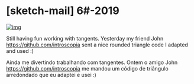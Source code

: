 

#  [sketch-mail] 6#-2019 





[![img](https://gallery.tinyletterapp.com/da0c0ddce7154c8aab687709cc9ac304c6e51b5f/images/84f33f28-3430-40b5-ac89-dd2843ee9f91.gif)](http://github.com/villares/sketch-a-day)



Still  having fun working with tangents. Yesterday my friend John  https://github.com/introscopia sent a nice rounded triangle code I  adapted and used :)

 Ainda me divertindo trabalhando com tangentes. Ontem o amigo John  https://github.com/introscopia me mandou um código de triângulo  arredondado que eu adaptei e usei :)

   

